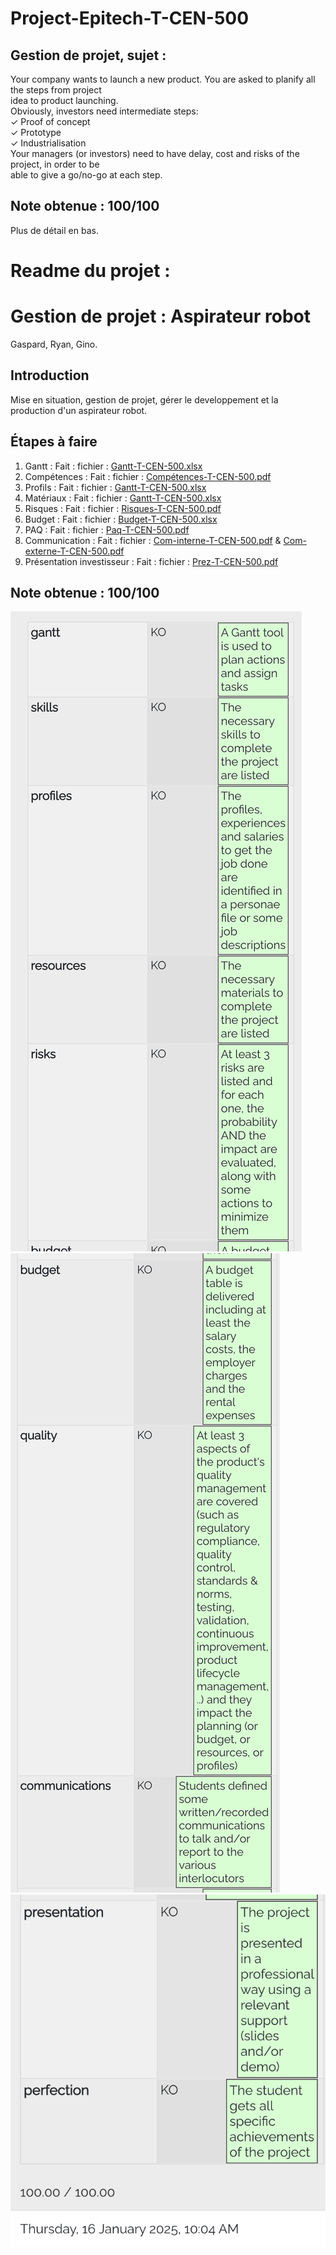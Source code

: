 # Project-Epitech-T-CEN-500  
## Gestion de projet, sujet :  
Your company wants to launch a new product. You are asked to planify all the steps from project  
idea to product launching.  
Obviously, investors need intermediate steps:  
✓ Proof of concept  
✓ Prototype  
✓ Industrialisation  
Your managers (or investors) need to have delay, cost and risks of the project, in order to be  
able to give a go/no-go at each step.  
  
## Note obtenue : 100/100  
Plus de détail en bas.  
  
# Readme du projet :  
# Gestion de projet : Aspirateur robot  
Gaspard, Ryan, Gino.  
  
## Introduction  
Mise en situation, gestion de projet, gérer le developpement et la production d'un aspirateur robot.  
  
## Étapes à faire  
1. Gantt : Fait : fichier : [Gantt-T-CEN-500.xlsx](Gantt-T-CEN-500.xlsx)
2. Compétences : Fait : fichier : [Compétences-T-CEN-500.pdf](Compétences-T-CEN-500.pdf)
3. Profils : Fait : fichier : [Gantt-T-CEN-500.xlsx](Gantt-T-CEN-500.xlsx)
4. Matériaux : Fait : fichier : [Gantt-T-CEN-500.xlsx](Gantt-T-CEN-500.xlsx)
5. Risques : Fait : fichier : [Risques-T-CEN-500.pdf](Risques-T-CEN-500.pdf)
6. Budget : Fait : fichier : [Budget-T-CEN-500.xlsx](Budget-T-CEN-500.xlsx)
7. PAQ : Fait : fichier : [Paq-T-CEN-500.pdf](Paq-T-CEN-500.pdf)
8. Communication : Fait : fichier : [Com-interne-T-CEN-500.pdf](Com-interne-T-CEN-500.pdf) & [Com-externe-T-CEN-500.pdf](Com-externe-T-CEN-500.pdf)
9. Présentation investisseur : Fait : fichier : [Prez-T-CEN-500.pdf](Prez-T-CEN-500.pdf)

## Note obtenue : 100/100  
![c1](note/c1.png)
![c1](note/c2.png)
![c1](note/c3.png)
